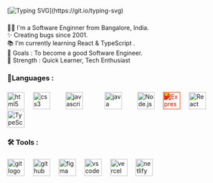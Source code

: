 [![Typing SVG](https://readme-typing-svg.herokuapp.com?font=Fira+Code&pause=1000&random=false&width=435&lines=Hi++%F0%9F%91%8B%F0%9F%8F%BC++I'm++Varun+M+Bharadwaj;I'm+aspiring+Software+Engineer+!!)](https://git.io/typing-svg)

###

<p align="left">👨‍💻 I'm a Software Enginner from Bangalore, India.<br /> ✨ Creating bugs since 2001.<br>📚 I'm currently learning React & TypeScript .<br>🎯 Goals : To become a good Software Engineer.<br>💪 Strength : Quick Learner, Tech Enthusiast</p>

###

<h3 align="left">📄Languages :</h3>

###

<div align="left">
  <img src="https://cdn.jsdelivr.net/gh/devicons/devicon/icons/html5/html5-original.svg" height="40" alt="html5 logo"  />
  <img width="12" />
  <img src="https://cdn.jsdelivr.net/gh/devicons/devicon/icons/css3/css3-original.svg" height="40" alt="css3 logo"  />
  <img width="12" />

  <img width="12" />
  <img src="https://cdn.simpleicons.org/javascript/F7DF1E" height="40" alt="javascript logo"  />
  <img width="12" />

  <img width="12" />

  <img width="12" />
  <img src="https://cdn.jsdelivr.net/gh/devicons/devicon/icons/java/java-original.svg" height="40" alt="java logo"  />
  <img width="12" />

  <!-- Spacer -->
<img width="12" />

<!-- Node.js Logo -->
<img src="https://cdn.jsdelivr.net/gh/devicons/devicon/icons/nodejs/nodejs-original.svg" height="40" alt="Node.js logo" />

<!-- Spacer -->
<img width="12" />

<!-- Express Logo -->
<img src="https://cdn.jsdelivr.net/gh/devicons/devicon/icons/express/express-original-wordmark.svg" height="40" alt="Express logo" style="filter: invert(17%) sepia(100%) saturate(7420%) hue-rotate(0deg) brightness(94%) contrast(101%);" />

<!-- Spacer -->
<img width="12" />

<!-- React Logo -->
<img src="https://cdn.jsdelivr.net/gh/devicons/devicon/icons/react/react-original.svg" height="40" alt="React logo" />

<!-- Spacer -->
<img width="12" />

<!-- TypeScript Logo -->
<img src="https://cdn.jsdelivr.net/gh/devicons/devicon/icons/typescript/typescript-original.svg" height="40" alt="TypeScript logo" />

</div>

###

<h3 align="left">🛠 Tools :</h3>

###

<div align="left">
  <img src="https://cdn.jsdelivr.net/gh/devicons/devicon/icons/git/git-original.svg" height="40" alt="git logo"  />
  <img width="12" />
  <img src="https://skillicons.dev/icons?i=github" height="40" alt="github logo"  />
  <img width="12" />
  <img src="https://skillicons.dev/icons?i=figma" height="40" alt="figma logo"  />
  <img width="12" />
  <img src="https://cdn.jsdelivr.net/gh/devicons/devicon/icons/vscode/vscode-original.svg" height="40" alt="vscode logo"  />
  <img width="12" />
  <img src="https://skillicons.dev/icons?i=vercel" height="40" alt="vercel logo"  />
  <img width="12" />
  <img src="https://cdn.simpleicons.org/netlify/00C7B7" height="40" alt="netlify logo"  />
</div>

###
